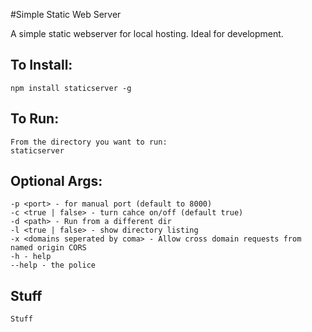 #Simple Static Web Server

A simple static webserver for local hosting. Ideal for development.


To Install:
-----------
    npm install staticserver -g

To Run:
-------
    From the directory you want to run:
    staticserver

Optional Args:
---------------
    -p <port> - for manual port (default to 8000)
    -c <true | false> - turn cahce on/off (default true)
    -d <path> - Run from a different dir
    -l <true | false> - show directory listing
    -x <domains seperated by coma> - Allow cross domain requests from named origin CORS
    -h - help
    --help - the police


Stuff
-----
    Stuff
